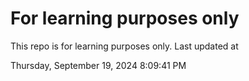 # For learning purposes only
This repo is for learning purposes only.
Last updated at

Thursday, September 19, 2024 8:09:41 PM


